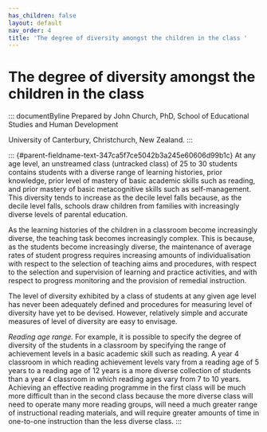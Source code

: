 ```yaml
---
has_children: false
layout: default
nav_order: 4
title: 'The degree of diversity amongst the children in the class '
---
```

# The degree of diversity amongst the children in the class 


::: documentByline
Prepared by John Church, PhD, School of Educational Studies and Human
Development

University of Canterbury, Christchurch, New Zealand.
:::

::: {#parent-fieldname-text-347ca5f7ce5042b3a245e60606d99b1c}
At any age level, an unstreamed class (untracked class) of 25 to 30
students contains students with a diverse range of learning histories,
prior knowledge, prior level of mastery of basic academic skills such as
reading, and prior mastery of basic metacognitive skills such as
self-management. This diversity tends to increase as the decile level
falls because, as the decile level falls, schools draw children from
families with increasingly diverse levels of parental education.

As the learning histories of the children in a classroom become
increasingly diverse, the teaching task becomes increasingly complex.
This is because, as the students become increasingly diverse, the
maintenance of average rates of student progress requires increasing
amounts of individualisation with respect to the selection of teaching
aims and procedures, with respect to the selection and supervision of
learning and practice activities, and with respect to progress
monitoring and the provision of remedial instruction.

The level of diversity exhibited by a class of students at any given age
level has never been adequately defined and procedures for measuring
level of diversity have yet to be devised. However, relatively simple
and accurate measures of level of diversity are easy to envisage.

*Reading age range.* For example, it is possible to specify the degree
of diversity of the students in a classroom by specifying the range of
achievement levels in a basic academic skill such as reading. A year 4
classroom in which reading achievement levels vary from a reading age of
5 years to a reading age of 12 years is a more diverse collection of
students than a year 4 classroom in which reading ages vary from 7 to 10
years. Achieving an effective reading programme in the first class will
be much more difficult than in the second class because the more diverse
class will need to operate many more reading groups, will need a much
greater range of instructional reading materials, and will require
greater amounts of time in one-to-one instruction than the less diverse
class.
:::
